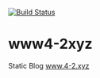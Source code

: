 [![Build Status](https://travis-ci.org/wbearcorp/www4-2xyz.svg?branch=master)](https://travis-ci.org/wbearcorp/www4-2xyz)

# www4-2xyz
Static Blog www.4-2.xyz
